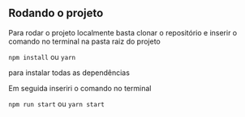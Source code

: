 ## Rodando o projeto

Para rodar o projeto localmente basta clonar o repositório e inserir o comando no terminal na pasta raiz do projeto

```npm install``` ou ```yarn```

para instalar todas as dependências

Em seguida inseriri o comando no terminal

```npm run start``` ou ```yarn start```

